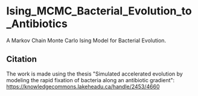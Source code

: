 # Ising_MCMC_Bacterial_Evolution_to_Antibiotics
A Markov Chain Monte Carlo Ising Model for Bacterial Evolution.

## Citation
The work is made using the thesis "Simulated accelerated evolution by modeling the rapid fixation of bacteria along an antibiotic gradient":
https://knowledgecommons.lakeheadu.ca/handle/2453/4660